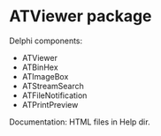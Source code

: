 ATViewer package
================

Delphi components:

- ATViewer
- ATBinHex
- ATImageBox
- ATStreamSearch
- ATFileNotification
- ATPrintPreview

Documentation: HTML files in Help dir.
